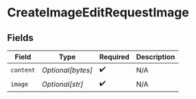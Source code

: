 # CreateImageEditRequestImage


## Fields

| Field              | Type               | Required           | Description        |
| ------------------ | ------------------ | ------------------ | ------------------ |
| `content`          | *Optional[bytes]*  | :heavy_check_mark: | N/A                |
| `image`            | *Optional[str]*    | :heavy_check_mark: | N/A                |